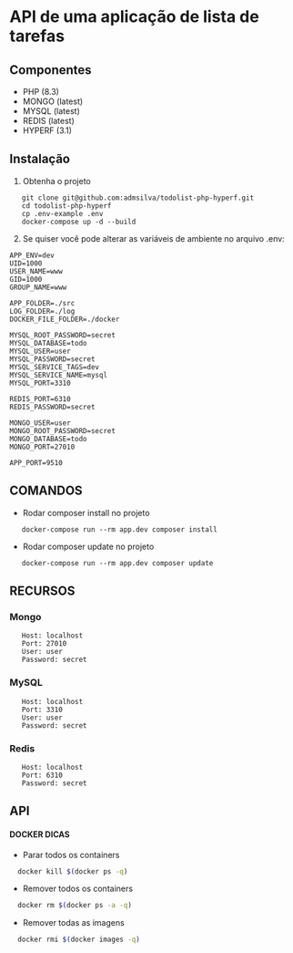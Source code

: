 # API de uma aplicação de lista de tarefas

## Componentes

- PHP (8.3)
- MONGO (latest)
- MYSQL (latest)
- REDIS (latest)
- HYPERF (3.1)

## Instalação

1. Obtenha o projeto

``` 
   git clone git@github.com:admsilva/todolist-php-hyperf.git
   cd todolist-php-hyperf
   cp .env-example .env
   docker-compose up -d --build
```

2. Se quiser você pode alterar as variáveis de ambiente no arquivo .env:

``` 
APP_ENV=dev
UID=1000
USER_NAME=www
GID=1000
GROUP_NAME=www

APP_FOLDER=./src
LOG_FOLDER=./log
DOCKER_FILE_FOLDER=./docker

MYSQL_ROOT_PASSWORD=secret
MYSQL_DATABASE=todo
MYSQL_USER=user
MYSQL_PASSWORD=secret
MYSQL_SERVICE_TAGS=dev
MYSQL_SERVICE_NAME=mysql
MYSQL_PORT=3310

REDIS_PORT=6310
REDIS_PASSWORD=secret

MONGO_USER=user
MONGO_ROOT_PASSWORD=secret
MONGO_DATABASE=todo
MONGO_PORT=27010

APP_PORT=9510
```

## COMANDOS

* Rodar composer install no projeto
```
   docker-compose run --rm app.dev composer install
```

* Rodar composer update no projeto
```
   docker-compose run --rm app.dev composer update
```

## RECURSOS

### Mongo

```
   Host: localhost
   Port: 27010
   User: user
   Password: secret
```

### MySQL

```
   Host: localhost
   Port: 3310
   User: user
   Password: secret
```

### Redis

```
   Host: localhost
   Port: 6310
   Password: secret
```

## API



#### DOCKER DICAS

* Parar todos os containers
```sh
  docker kill $(docker ps -q)
```

* Remover todos os containers
```sh
  docker rm $(docker ps -a -q)
```

* Remover todas as imagens
```sh
  docker rmi $(docker images -q)
```